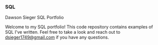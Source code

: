 ### **SQL**

Dawson Sieger SQL Portfolio

Welcome to my SQL portfolio! This code repository contains examples of SQL I've written. Feel free to take a look and reach out to dsieger1749@gmail.com if you have any questions.

